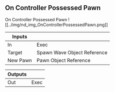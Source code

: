## On Controller Possessed Pawn
On Controller Possessed Pawn
![[../img/nd_img_OnControllerPossessedPawn.png]]

|Inputs||
|--|--|
| In | Exec |
| Target | Spawn Wave Object Reference |
| New Pawn | Pawn Object Reference |

|Outputs||
|--|--|
| Out | Exec |
